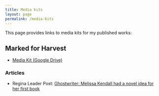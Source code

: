 ```yaml
---
title: Media kits
layout: page
permalink: /media-kits
---
```


This page provides links to media kits for my published works:

## Marked for Harvest

* [Media Kit (Google Drive)](https://drive.google.com/drive/folders/1Y3TcdUZ7ZKfk55SYaHs07I_xWn6apHTU?usp=sharing)

### Articles

* Regina Leader Post: [Ghostwriter: Melissa Kendall had a novel idea for her first book](https://leaderpost.com/entertainment/ghostwriter-melissa-kendall-had-a-novel-idea-for-her-first-book)
